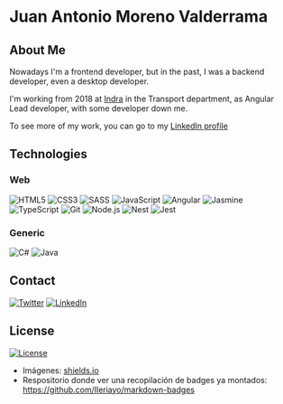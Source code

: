 # Juan Antonio Moreno Valderrama

## About Me

Nowadays I'm a frontend developer, but in the past, I was a backend developer, even a desktop developer.

I'm working from 2018 at [Indra](http://indracompany.com/en) in the Transport department, as Angular Lead developer, with some developer down me.

To see more of my work, you can go to my [LinkedIn profile](http://linkedin.com/in/juan-antonio-moreno-valderrama)

## Technologies

### Web

![HTML5](https://img.shields.io/badge/-HTML5-E34F26?style=plastic&logo=html5&logoColor=white)
![CSS3](https://img.shields.io/badge/-CSS3-1572B6?style=plastic&logo=css3&logoColor=white)
![SASS](https://img.shields.io/badge/-SASS-CC6699?style=plastic&logo=sass&logoColor=white)
![JavaScript](https://img.shields.io/badge/-JavaScript-F7DF1E?style=plastic&logo=JavaScript&logoColor=black)
![Angular](https://img.shields.io/badge/-Angular-DD0031?style=plastic&logo=angular)
![Jasmine](https://img.shields.io/badge/-Jasmine-8A4182?style=plastic&logo=jasmine)
![TypeScript](https://img.shields.io/badge/-TypeScript-3178C6?style=plastic&logo=TypeScript&logoColor=white)
![Git](https://img.shields.io/badge/-Git-F05032?style=plastic&logo=git&logoColor=white)
![Node.js](https://img.shields.io/badge/-Node.js-339933?style=plastic&logo=node.js&logoColor=white)
![Nest](https://img.shields.io/badge/nestjs%20-%23E0234E?&style=plastic&logo=nestjs&logoColor=white)
![Jest](https://img.shields.io/badge/nestjs%20-%23E0234E?&style=plastic&logo=jest&logoColor=white)

### Generic

![C#](https://img.shields.io/badge/c%23%20-%23239120?&style=plastic&logo=c-sharp&logoColor=white)
![Java](https://img.shields.io/badge/java-%23ED8B00?&style=plastic&logo=java&logoColor=white)

## Contact

<a href="https://twitter.com/jmorenovade"><img src="https://img.shields.io/twitter/follow/jmorenovalde?label=Twitter&style=social" alt="Twitter"></a>
<a href="https://www.linkedin.com/in/juan-antonio-moreno-valderrama/"><img src="https://img.shields.io/badge/LinkedIn--_.svg?style=social&logo=linkedin" alt="LinkedIn"></a>

## License

[![License](http://img.shields.io/:license-mit-blue.svg?style=flat-square)](http://badges.mit-license.org)

- Imágenes: [shields.io](https://shields.io/)
- Respositorio donde ver una recopilación de badges ya montados: https://github.com/Ileriayo/markdown-badges
